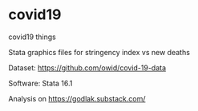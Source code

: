 # covid19
covid19 things

Stata graphics files for stringency index vs new deaths

Dataset: https://github.com/owid/covid-19-data

Software: Stata 16.1

Analysis on https://godlak.substack.com/
